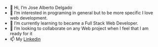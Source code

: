 - 👋 Hi, I’m Jose Alberto Delgado
- 👀 I’m interested in programing in general but to be more specific I love web development.
- 🌱 I’m currently learning to became a Full Stack Web Developer.
- 💞️ I’m looking to collaborate on any Web project when I feel that I am ready for it
- 📫 My [Linkedin](https://www.linkedin.com/in/jose-alberto-delgado-robles-67376381/)

<!---
JoseAlbDR/JoseAlbDR is a ✨ special ✨ repository because its `README.md` (this file) appears on your GitHub profile.
You can click the Preview link to take a look at your changes.
--->
